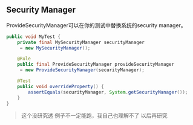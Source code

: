 Security Manager
------
ProvideSecurityManager可以在你的测试中替换系统的security manager。
```java
public void MyTest {
	private final MySecurityManager securityManager
	 = new MySecurityManager();

	@Rule
	public final ProvideSecurityManager provideSecurityManager
	 = new ProvideSecurityManager(securityManager);

	@Test
	public void overrideProperty() {
		assertEquals(securityManager, System.getSecurityManager());
	}
}
```
>这个没研究透 例子不一定能跑，我自己也理解不了 以后再研究